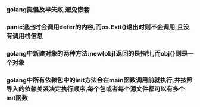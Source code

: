 ### golang提倡及早失败,避免嵌套

### panic退出时会调用defer的内容,而os.Exit()退出时则不会调用,且没有调用栈信息

### golang中新建对象的两种方法:new(obj)返回的是指针,而obj{}则是一个对象

### golang中所有依赖包中的init方法会在main函数调用前就执行,并按照导入的依赖关系决定执行顺序,每个包或者每个源文件都可以有多个init函数

